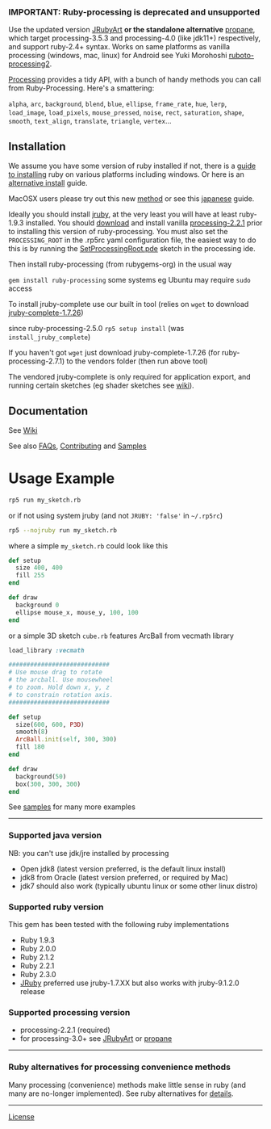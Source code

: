 ### __IMPORTANT: Ruby-processing is deprecated and unsupported__ ###

Use the updated version</b> [JRubyArt][jruby_art] <b>or the standalone alternative</b> [propane][], which target processing-3.5.3 and processing-4.0 (like jdk11+) respectively, and support ruby-2.4+ syntax. Works on same platforms as vanilla processing (windows, mac, linux) for Android see Yuki Morohoshi [ruboto-processing2][].

[Processing][] provides a tidy API, with a bunch of handy methods you can call 
  from Ruby-Processing. Here's a smattering:
  
  `alpha`, `arc`, `background`, `blend`, `blue`, `ellipse`, `frame_rate`, `hue`, `lerp`,  `load_image`, `load_pixels`, `mouse_pressed`, `noise`, `rect`, `saturation`, `shape`, `smooth`, `text_align`, `translate`, `triangle`, `vertex`...
  

## Installation
We assume you have some version of ruby installed if not, there is a [guide to installing][] ruby on various platforms including windows. Or here is an [alternative install][] guide.

MacOSX users please try out this new  [method](https://github.com/jashkenas/ruby-processing/wiki/Installing-ruby-processing-on-the-mac) or see this [japanese][] guide.

Ideally you should install [jruby](http://jruby.org/download), at the very least you will have at least ruby-1.9.3 installed.  You should [download][] and install vanilla [processing-2.2.1](https://processing.org/download/) prior to installing this version of ruby-processing. You must also set the `PROCESSING_ROOT` in the .rp5rc yaml configuration file, the easiest way to do this is by running the [SetProcessingRoot.pde](https://gist.github.com/monkstone/7438749) sketch in the processing ide. 

Then install ruby-processing (from rubygems-org) in the usual way

`gem install ruby-processing` some systems eg Ubuntu may require `sudo` access

To install jruby-complete use our built in tool (relies on `wget` to download [jruby-complete-1.7.26](http://jruby.org/download))

since ruby-processing-2.5.0 `rp5 setup install` (was `install_jruby_complete`)

If you haven't got `wget` just download jruby-complete-1.7.26 (for ruby-processing-2.7.1) to the vendors folder (then run above tool)

The vendored jruby-complete is only required for application export, and running certain sketches (eg shader sketches see [wiki][]).

## Documentation

See [Wiki][]

See also [FAQs][], [Contributing][] and [Samples][]

# Usage Example

```bash
rp5 run my_sketch.rb 
```

or if not using system jruby (and not `JRUBY: 'false'` in `~/.rp5rc`)

```bash
rp5 --nojruby run my_sketch.rb
```

where a simple ``my_sketch.rb`` could look like this

```ruby
def setup
  size 400, 400  
  fill 255
end

def draw
  background 0
  ellipse mouse_x, mouse_y, 100, 100
end
```

or a simple 3D sketch ``cube.rb`` features ArcBall from vecmath library

```ruby
load_library :vecmath

############################
# Use mouse drag to rotate
# the arcball. Use mousewheel
# to zoom. Hold down x, y, z
# to constrain rotation axis.
############################

def setup
  size(600, 600, P3D)
  smooth(8)
  ArcBall.init(self, 300, 300)
  fill 180
end

def draw
  background(50)
  box(300, 300, 300)
end       

```
See [samples][] for many more examples
___

### Supported java version

NB: you can't use jdk/jre installed by processing
* Open jdk8 (latest version preferred, is the default linux install)
* jdk8 from Oracle (latest version preferred, or required by Mac)
* jdk7 should also work (typically ubuntu linux or some other linux distro)

### Supported ruby version

This gem has been tested with the following ruby implementations

* Ruby 1.9.3
* Ruby 2.0.0
* Ruby 2.1.2
* Ruby 2.2.1
* Ruby 2.3.0
* [JRuby][] preferred use jruby-1.7.XX but also works with jruby-9.1.2.0 release 

### Supported processing version

* processing-2.2.1 (required)
* for processing-3.0+ see [JRubyArt][jruby_art] or [propane][propane]

____

### Ruby alternatives for processing convenience methods

Many processing (convenience) methods make little sense in ruby (and many are no-longer implemented). See ruby alternatives for [details][].
____

[License][]

[license]:LICENSE.md
[contributing]:CONTRIBUTING.md
[jruby]:http://www.jruby.org/
[processing]: http://www.processing.org/
[download]:https://processing.org/download/
[samples]:https://github.com/ruby-processing/Example-Sketches
[wiki]:http://github.com/jashkenas/ruby-processing/wikis/
[details]:https://github.com/jashkenas/ruby-processing/wiki/Replacing-processing-convenience-methods
[FAQs]:http://github.com/jashkenas/ruby-processing/wikis/FAQs/
[release]:https://github.com/jashkenas/ruby-processing/releases/
[guide to installing]:https://www.ruby-lang.org/en/installation/
[alternative install]:http://tutorials.jumpstartlab.com/topics/environment/environment.html
[fix]:https://github.com/jruby/jruby/issues/1917
[japanese]:http://qiita.com/yohm13/items/f3f82f423b507cec1dcc
[jruby_art]:https://ruby-processing.github.io/JRubyArt/
[ruboto-processing2]:https://github.com/hoshi-sano/ruboto-processing2
[propane]:https://ruby-processing.github.io/propane/
